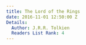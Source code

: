 ```yaml
---
title: The Lord of the Rings
date: 2016-11-01 12:50:00 Z
Details:
  Author: J.R.R. Tolkien
  Readers List Rank: 4
---
```


